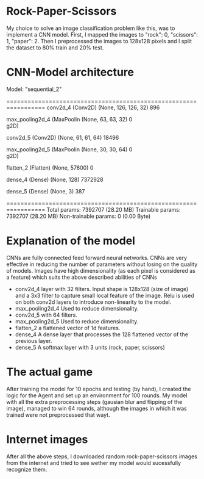 # Rock-Paper-Scissors
My choice to solve an image classification problem like this, was to implement a CNN model.
First, I mapped the images to "rock": 0, "scissors": 1, "paper": 2.
Then I preprocessed the images to 128x128 pixels and I split the dataset to 80% train and 20% test.
# CNN-Model architecture
Model: "sequential_2"

=================================================================
 conv2d_4 (Conv2D)           (None, 126, 126, 32)      896       
                                                                 
 max_pooling2d_4 (MaxPoolin  (None, 63, 63, 32)        0         
 g2D)                                                            
                                                                 
 conv2d_5 (Conv2D)           (None, 61, 61, 64)        18496     
                                                                 
 max_pooling2d_5 (MaxPoolin  (None, 30, 30, 64)        0         
 g2D)                                                            
                                                                 
 flatten_2 (Flatten)         (None, 57600)             0         
                                                                 
 dense_4 (Dense)             (None, 128)               7372928   
                                                                 
 dense_5 (Dense)             (None, 3)                 387       
                                                                 
=================================================================
Total params: 7392707 (28.20 MB)
Trainable params: 7392707 (28.20 MB)
Non-trainable params: 0 (0.00 Byte)

# Explanation of the model
CNNs are fully connected feed forward neural networks. CNNs are very effective in reducing the number of parameters without losing on the quality of models. Images have high dimensionality (as each pixel is considered as a feature) which suits the above described abilities of CNNs
* conv2d_4 layer with 32 filters. Input shape is 128x128 (size of image) and a 3x3 filter to capture small local feature of the image. Relu is used on both conv2d layers to introduce non-linearity to the model.
* max_pooling2d_4 Used to reduce dimensionality.
* conv2d_5 with 64 filters.
* max_pooling2d_5 Used to reduce dimensionality.
* flatten_2 a flattened vector of 1d features. 
* dense_4 A dense layer that processes the 128 flattened vector of the previous layer.
* dense_5 A softmax layer with 3 units (rock, paper, scissors)

# The actual game
After training the model for 10 epochs and testing (by hand), I created the logic for the Agent and set up an environment for 100 rounds. My model with all the extra preprocessing steps (gausian blur and flipping of the image), managed to win 64 rounds, although the images in which it was trained were not preprocessed that wayt.

# Internet images
After all the above steps, I downloaded random rock-paper-scissors images from the internet and tried to see wether my model would sucessfully recognize them.
